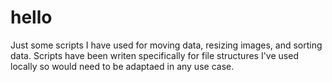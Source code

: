 # hello
Just some scripts I have used for moving data, resizing images, and sorting data. Scripts have been writen specifically for file structures I've used locally so would need to be adaptaed in any use case.
